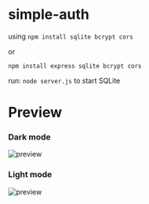 # simple-auth

using `npm install sqlite bcrypt cors`

or

`npm install express sqlite bcrypt cors`

run: `node server.js` to start SQLite

# Preview
### Dark mode
![preview](https://cdn.linxiopt.com/upload/file622.png)

### Light mode
![preview](https://cdn.linxiopt.com/upload/file623.png)
